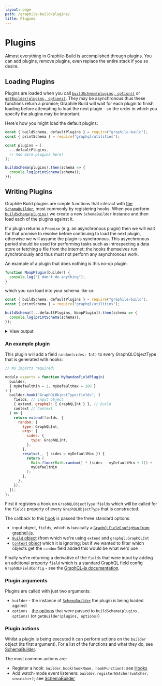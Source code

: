 ```yaml
---
layout: page
path: /graphile-build/plugins/
title: Plugins
---
```


# Plugins

<p class="intro">
Almost everything in Graphile-Build is accomplished through plugins. You can
add plugins, remove plugins, even replace the entire stack if you so desire.
</p>

## Loading Plugins

Plugins are loaded when you call [`buildSchema(plugins, options)`](/graphile-build/graphile-build/#buildschemaplugins-options) or
[`getBuilder(plugins, options)`](/graphile-build/graphile-build/#getbuilderplugins-options). They
may be asynchronous thus these functions return a promise; Graphile Build will
wait for each plugin to finish loading before attempting to load the next
plugin - so the order in which you specify the plugins may be important.

Here's how you might load the default plugins:

```js
const { buildSchema, defaultPlugins } = require("graphile-build");
const { printSchema } = require("graphql/utilities");

const plugins = [
  ...defaultPlugins,
  // Add more plugins here!
];

buildSchema(plugins).then(schema => {
  console.log(printSchema(schema));
});
```

## Writing Plugins

Graphile Build plugins are simple functions that interact with [the
`SchemaBuilder`](/graphile-build/schema-builder/), most commonly by registering
hooks. When you perform
[`buildSchema(plugins)`](/graphile-build/graphile-build/) we create a new
`SchemaBuilder` instance and then load each of the plugins against it.

If a plugin returns a `Promise` (e.g. an asynchronous plugin) then we will wait
for that promise to resolve before continuing to load the next plugin,
otherwise we will assume the plugin is synchronous. This asynchronous period
should be used for performing tasks such as introspecting a data store or
fetching a file from the internet; the hooks themselves run synchronously and
thus must not perform any asynchronous work.

An example of a plugin that does nothing is this no-op plugin:

```js
function NoopPlugin(builder) {
  console.log("I don't do anything");
}
```

which you can load into your schema like so:

```js
const { buildSchema, defaultPlugins } = require("graphile-build");
const { printSchema } = require("graphql/utilities");

buildSchema([...defaultPlugins, NoopPlugin]).then(schema => {
  console.log(printSchema(schema));
});
```

<details>
<summary>View output</summary>

```
I don't do anything
# An object with a globally unique `ID`.
interface Node {
  # A globally unique identifier. Can be used in various places throughout the system to identify this single value.
  id: ID!
}

# The root query type which gives access points into the data universe.
type Query implements Node {
  # Exposes the root query type nested one level down. This is helpful for Relay 1
  # which can only query top level fields if they are in a particular form.
  query: Query!

  # The root query type must be a `Node` to work well with Relay 1 mutations. This just resolves to `query`.
  id: ID!

  # Fetches an object given its globally unique `ID`.
  node(
    # The globally unique `ID`.
    id: ID!
  ): Node
}
```

</details>

### An example plugin

This plugin will add a field `random(sides: Int)` to every GraphQLObjectType that is generated with hooks:

```js
// No imports required!

module.exports = function MyRandomFieldPlugin(
  builder,
  { myDefaultMin = 1, myDefaultMax = 100 }
) {
  builder.hook("GraphQLObjectType:fields", (
    fields, // input object
    { extend, graphql: { GraphQLInt } }, // Build
    context // Context
  ) => {
    return extend(fields, {
      random: {
        type: GraphQLInt,
        args: {
          sides: {
            type: GraphQLInt,
          },
        },
        resolve(_, { sides = myDefaultMax }) {
          return (
            Math.floor(Math.random() * (sides - myDefaultMin + 1)) +
            myDefaultMin
          );
        },
      },
    });
  });
};
```

First it registers a hook on `GraphQLObjectType:fields` which will be called
for the `fields` property of every `GraphQLObjectType` that is constructed.

The callback to this [hook](/graphile-build/hooks/) is passed the three standard options:

* input object, `fields`, which is basically a [`GraphQLFieldConfigMap` from graphql-js](http://graphql.org/graphql-js/type/#graphqlobjecttype).
* [`Build` object](/graphile-build/build-object/) (from which we're using `extend` and `graphql.GraphQLInt`
* [`Context` object](/graphile-build/context-object/) which it is ignoring; but if we wanted to filter which objects get the `random` field added this would be what we'd use

Finally we're returning a derivative of the `fields` that were input by adding
an additonal property `field` which is a standard GraphQL field config
`GraphQLFieldConfig` - see the [GraphQL-js
documentation](http://graphql.org/graphql-js/type/#graphqlobjecttype).

### Plugin arguments

Plugins are called with just two arguments:

* `builder` - the instance of [`SchemaBuilder`](/graphile-build/graphile-build/) the plugin is being loaded against
* `options` - [the options](/graphile-build/plugin-options/) that were passed to `buildSchema(plugins, options)` (or `getBuilder(plugins, options)`)

### Plugin actions

Whilst a plugin is being executed it can perform actions on the `builder`
object (its first argument). For a list of the functions and what they do, see
[SchemaBuilder](/graphile-build/schema-builder/).

The most common actions are:

* Register a hook: `builder.hook(hookName, hookFunction)`; see [Hooks](/graphile-build/hooks/)
* Add watch-mode event listeners: `builder.registerWatcher(watcher, unwatcher)`; see [SchemaBuilder](/graphile-build/schema-builder/)
